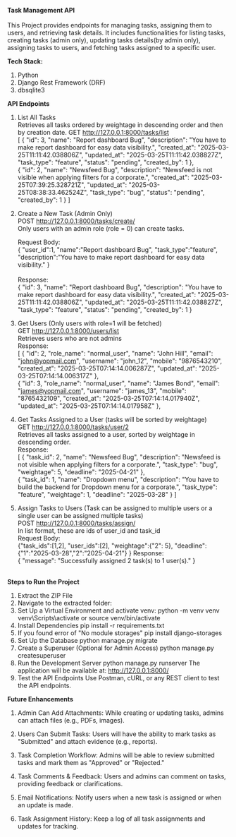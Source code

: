 <b>Task Management API</b><br><br>
This Project provides endpoints for managing tasks, assigning them to users, and retrieving task details. It includes
functionalities for listing tasks, creating tasks (admin only), updating tasks details(by admin only), assigning tasks
to users, and fetching tasks assigned to a specific user.

<b>Tech Stack:</b>

1. Python
2. Django Rest Framework (DRF)
3. dbsqlite3

<b>API Endpoints</b>

1. List All Tasks <br>
   Retrieves all tasks ordered by weightage in descending order and then by creation date.
   GET http://127.0.0.1:8000/tasks/list <br>
   [
   {
   "id": 3,
   "name": "Report dashboard Bug",
   "description": "You have to make report dashboard for easy data visibility.",
   "created_at": "2025-03-25T11:11:42.038806Z",
   "updated_at": "2025-03-25T11:11:42.038827Z",
   "task_type": "feature",
   "status": "pending",
   "created_by": 1
   }, <br>
   {
   "id": 2,
   "name": "Newsfeed Bug",
   "description": "Newsfeed is not visible when applying filters for a corporate.",
   "created_at": "2025-03-25T07:39:25.328721Z",
   "updated_at": "2025-03-25T08:38:33.462524Z",
   "task_type": "bug",
   "status": "pending",
   "created_by": 1
   }
   ]

2. Create a New Task (Admin Only) <br>
   POST  http://127.0.0.1:8000/tasks/create/ <br>
   Only users with an admin role (role = 0) can create tasks.

   Request Body: <br> {
   "user_id":1,
   "name":"Report dashboard Bug",
   "task_type":"feature",
   "description":"You have to make report dashboard for easy data visibility."
   } <br><br>
   Response:<br>
   {
   "id": 3,
   "name": "Report dashboard Bug",
   "description": "You have to make report dashboard for easy data visibility.",
   "created_at": "2025-03-25T11:11:42.038806Z",
   "updated_at": "2025-03-25T11:11:42.038827Z",
   "task_type": "feature",
   "status": "pending",
   "created_by": 1
   }

3. Get Users (Only users with role=1 will be fetched)<br>
   GET http://127.0.0.1:8000/users/list <br>
   Retrieves users who are not admins<br>
   Response: <br>
   [
   {
   "id": 2,
   "role_name": "normal_user",
   "name": "John Hill",
   "email": "john@yopmail.com",
   "username": "john_12",
   "mobile": "9876543210",
   "created_at": "2025-03-25T07:14:14.006287Z",
   "updated_at": "2025-03-25T07:14:14.006317Z"
   }, <br>
   {
   "id": 3,
   "role_name": "normal_user",
   "name": "James Bond",
   "email": "james@yopmail.com",
   "username": "james_13",
   "mobile": "8765432109",
   "created_at": "2025-03-25T07:14:14.017940Z",
   "updated_at": "2025-03-25T07:14:14.017958Z"
   },

4. Get Tasks Assigned to a User (tasks will be sorted by weightage) <br>
   GET http://127.0.0.1:8000/tasks/user/2 <br>
   Retrieves all tasks assigned to a user, sorted by weightage in descending order.<br>
   Response: <br>
   [
   {
   "task_id": 2,
   "name": "Newsfeed Bug",
   "description": "Newsfeed is not visible when applying filters for a corporate.",
   "task_type": "bug",
   "weightage": 5,
   "deadline": "2025-04-21"
   }, <br>
   {
   "task_id": 1,
   "name": "Dropdown menu",
   "description": "You have to build the backend for Dropdown menu for a corporate.",
   "task_type": "feature",
   "weightage": 1,
   "deadline": "2025-03-28"
   }
   ]
   <br>
5. Assign Tasks to Users (Task can be assigned to multiple users or a single user can be assigned multiple tasks) <br>
   POST http://127.0.0.1:8000/tasks/assign/<br>
   In list format, these are ids of user_id and task_id <br>
   Request Body: <br>
   {"task_ids":[1,2],
   "user_ids":[2],
   "weightage":{"2": 5},
   "deadline":{"1":"2025-03-28","2":"2025-04-21"}
   }
   Response: <br>
   {
   "message": "Successfully assigned 2 task(s) to 1 user(s)."
   }
   <br><br>

<b>Steps to Run the Project</b>

1. Extract the ZIP File
2. Navigate to the extracted folder:
3. Set Up a Virtual Environment and activate venv:
   python -m venv venv
   venv\Scripts\activate  or source venv/bin/activate
4. Install Dependencies
   pip install -r requirements.txt
5. If you found error of "No module storages"
   pip install django-storages
6. Set Up the Database
   python manage.py migrate
7. Create a Superuser (Optional for Admin Access)
   python manage.py createsuperuser
8. Run the Development Server
   python manage.py runserver
   The application will be available at:  http://127.0.0.1:8000/
9. Test the API Endpoints
   Use Postman, cURL, or any REST client to test the API endpoints.

<b>Future Enhancements</b>

1. Admin Can Add Attachments: While creating or updating tasks, admins can attach files (e.g., PDFs, images).

2. Users Can Submit Tasks: Users will have the ability to mark tasks as "Submitted" and attach evidence (e.g., reports).

3. Task Completion Workflow: Admins will be able to review submitted tasks and mark them as "Approved" or "Rejected."

4. Task Comments & Feedback: Users and admins can comment on tasks, providing feedback or clarifications.

5. Email Notifications: Notify users when a new task is assigned or when an update is made.

6. Task Assignment History: Keep a log of all task assignments and updates for tracking.
